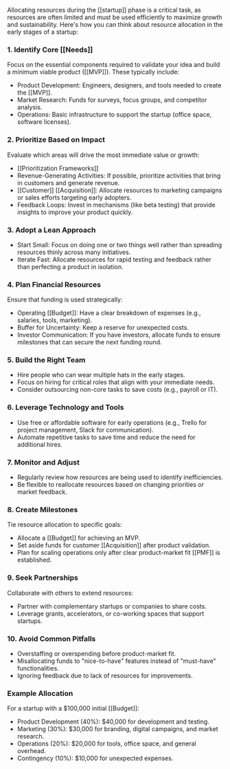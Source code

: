 Allocating resources during the [[startup]] phase is a critical task, as resources are often limited and must be used efficiently to maximize growth and sustainability. Here's how you can think about resource allocation in the early stages of a startup:

### 1. Identify Core [[Needs]]

Focus on the essential components required to validate your idea and build a minimum viable product ([[MVP]]). These typically include:

- Product Development: Engineers, designers, and tools needed to create the [[MVP]].
- Market Research: Funds for surveys, focus groups, and competitor analysis.
- Operations: Basic infrastructure to support the startup (office space, software licenses).



### 2. Prioritize Based on Impact

Evaluate which areas will drive the most immediate value or growth:

- [[Prioritization Frameworks]]
- Revenue-Generating Activities: If possible, prioritize activities that bring in customers and generate revenue.
- [[Customer]] [[Acquisition]]: Allocate resources to marketing campaigns or sales efforts targeting early adopters.
- Feedback Loops: Invest in mechanisms (like beta testing) that provide insights to improve your product quickly.



### 3. Adopt a Lean Approach

- Start Small: Focus on doing one or two things well rather than spreading resources thinly across many initiatives.
- Iterate Fast: Allocate resources for rapid testing and feedback rather than perfecting a product in isolation.



### 4. Plan Financial Resources

Ensure that funding is used strategically:

- Operating [[Budget]]: Have a clear breakdown of expenses (e.g., salaries, tools, marketing).
- Buffer for Uncertainty: Keep a reserve for unexpected costs.
- Investor Communication: If you have investors, allocate funds to ensure milestones that can secure the next funding round.



### 5. Build the Right Team

- Hire people who can wear multiple hats in the early stages.
- Focus on hiring for critical roles that align with your immediate needs.
- Consider outsourcing non-core tasks to save costs (e.g., payroll or IT).



### 6. Leverage Technology and Tools

- Use free or affordable software for early operations (e.g., Trello for project management, Slack for communication).
- Automate repetitive tasks to save time and reduce the need for additional hires.



### 7. Monitor and Adjust

- Regularly review how resources are being used to identify inefficiencies.
- Be flexible to reallocate resources based on changing priorities or market feedback.



### 8. Create Milestones

Tie resource allocation to specific goals:

- Allocate a [[Budget]] for achieving an MVP.
- Set aside funds for customer [[Acquisition]] after product validation.
- Plan for scaling operations only after clear product-market fit [[PMF]] is established.



### 9. Seek Partnerships

Collaborate with others to extend resources:

- Partner with complementary startups or companies to share costs.
- Leverage grants, accelerators, or co-working spaces that support startups.



### 10. Avoid Common Pitfalls

- Overstaffing or overspending before product-market fit.
- Misallocating funds to "nice-to-have" features instead of "must-have" functionalities.
- Ignoring feedback due to lack of resources for improvements.



### Example Allocation

For a startup with a $100,000 initial [[Budget]]:

- Product Development (40%): $40,000 for development and testing.
- Marketing (30%): $30,000 for branding, digital campaigns, and market research.
- Operations (20%): $20,000 for tools, office space, and general overhead.
- Contingency (10%): $10,000 for unexpected expenses.

